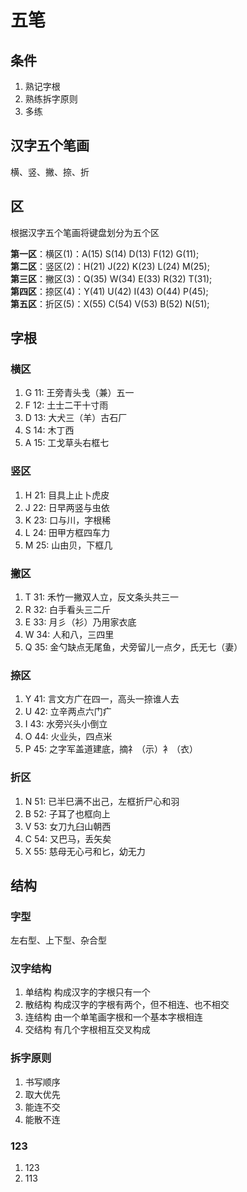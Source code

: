 <!--
 * @Description: 五笔练习Day1
 * @Author: HZQ
 * @Date: 2020-11-17 19:51:24
 * @LastEditTime: 2020-11-17 22:04:07
-->

# 五笔

## 条件

1. 熟记字根
2. 熟练拆字原则
3. 多练

## 汉字五个笔画

横、竖、撇、捺、折

## 区

根据汉字五个笔画将键盘划分为五个区

**第一区**：横区(1)：A(15) S(14) D(13) F(12) G(11);  
**第二区**：竖区(2)：H(21) J(22) K(23) L(24) M(25);  
**第三区**：撇区(3)：Q(35) W(34) E(33) R(32) T(31);  
**第四区**：捺区(4)：Y(41) U(42) I(43) O(44) P(45);  
**第五区**：折区(5)：X(55) C(54) V(53) B(52) N(51);

## 字根

### 横区

1. G 11: 王旁青头戋（兼）五一
2. F 12: 土士二干十寸雨
3. D 13: 大犬三（羊）古石厂
4. S 14: 木丁西
5. A 15: 工戈草头右框七

### 竖区

1. H 21: 目具上止卜虎皮
2. J 22: 日早两竖与虫依
3. K 23: 口与川，字根稀
4. L 24: 田甲方框四车力
5. M 25: 山由贝，下框几

### 撇区

1. T 31: 禾竹一撇双人立，反文条头共三一
2. R 32: 白手看头三二斤
3. E 33: 月彡（衫）乃用家衣底
4. W 34: 人和八，三四里
5. Q 35: 金勺缺点无尾鱼，犬旁留儿一点夕，氏无七（妻）

### 捺区

1. Y 41: 言文方广在四一，高头一捺谁人去
2. U 42: 立辛两点六门疒
3. I 43: 水旁兴头小倒立
4. O 44: 火业头，四点米
5. P 45: 之字军盖道建底，摘礻（示）衤（衣）

### 折区

1. N 51: 已半巳满不出己，左框折尸心和羽
2. B 52: 子耳了也框向上
3. V 53: 女刀九臼山朝西
4. C 54: 又巴马，丢矢矣
5. X 55: 慈母无心弓和匕，幼无力

## 结构

### 字型

左右型、上下型、杂合型

### 汉字结构

1. 单结构 构成汉字的字根只有一个  
2. 散结构 构成汉字的字根有两个，但不相连、也不相交  
3. 连结构 由一个单笔画字根和一个基本字根相连  
4. 交结构 有几个字根相互交叉构成

### 拆字原则

1. 书写顺序  
2. 取大优先  
3. 能连不交  
4. 能散不连

### 123

1. 123
2. 113
